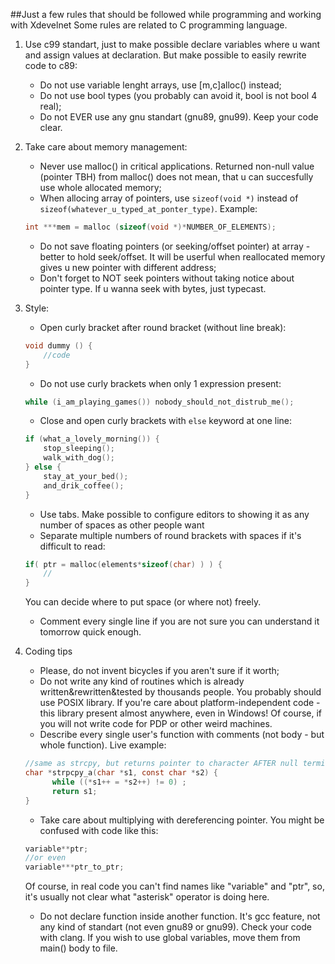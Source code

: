 ##Just a few rules that should be followed while programming and working with Xdevelnet
Some rules are related to C programming language.


1. Use c99 standart, just to make possible declare variables where u want and assign values at declaration. But make possible to easily rewrite code to c89:

    * Do not use variable lenght arrays, use [m,c]alloc() instead;
    * Do not use bool types (you probably can avoid it, bool is not bool 4 real);
    * Do not EVER use any gnu standart (gnu89, gnu99). Keep your code clear.

2. Take care about memory management:

    * Never use malloc() in critical applications. Returned non-null value (pointer TBH) from malloc() does not mean, that u can succesfully use whole allocated memory;
    * When allocing array of pointers, use ``sizeof(void *)`` instead of ``sizeof(whatever_u_typed_at_ponter_type)``. Example:
    ```c
    int ***mem = malloc (sizeof(void *)*NUMBER_OF_ELEMENTS);
    ```
    * Do not save floating pointers (or seeking/offset pointer) at array - better to hold seek/offset. It will be userful when reallocated memory gives u new pointer with different address;
    * Don't forget to NOT seek pointers without taking notice about pointer type. If u wanna seek with bytes, just typecast.

3. Style:

    * Open curly bracket after round bracket (without line break):
    ```c
    void dummy () {
        //code
    }
    ```
    * Do not use curly brackets when only 1 expression present:
    ```c
    while (i_am_playing_games()) nobody_should_not_distrub_me();
    ```
    * Close and open curly brackets with ``else`` keyword at one line:
    ```c
    if (what_a_lovely_morning()) {
        stop_sleeping();
        walk_with_dog();
    } else {
        stay_at_your_bed();
        and_drik_coffee();
    }
    ```
    * Use tabs. Make possible to configure editors to showing it as any number of spaces as other people want
    * Separate multiple numbers of round brackets with spaces if it's difficult to read:
    ```c
    if( ptr = malloc(elements*sizeof(char) ) ) {
        //
    }
    ```
      You can decide where to put space (or where not) freely.
    * Comment every single line if you are not sure you can understand it tomorrow quick enough.

4. Coding tips

    * Please, do not invent bicycles if you aren't sure if it worth;
    * Do not write any kind of routines which is already written&rewritten&tested by thousands people. You probably should use POSIX library. If you're care about platform-independent code - this library present almost anywhere, even in Windows! Of course, if you will not write code for PDP or other weird machines.
    * Describe every single user's function with comments (not body - but whole function). Live example:
    ```c
    //same as strcpy, but returns pointer to character AFTER null terminator instead of 1st arg
    char *strpcpy_a(char *s1, const char *s2) {
	      while ((*s1++ = *s2++) != 0) ;
	      return s1;
    }
    ```
    * Take care about multiplying with dereferencing pointer. You might be confused with code like this:
    ```c
    variable**ptr;
    //or even
    variable***ptr_to_ptr;
    ```
      Of course, in real code you can't find names like "variable" and "ptr", so, it's usually not clear what "asterisk" operator is doing here.
    * Do not declare function inside another function. It's gcc feature, not any kind of standart (not even gnu89 or gnu99). Check your code with clang. If you wish to use global variables, move them from main() body to file.

